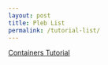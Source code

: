 ```yaml
---
layout: post
title: Pleb List
permalink: /tutorial-list/
---
```




[Containers Tutorial](Containers-Basics.md)
<br>



